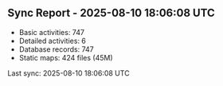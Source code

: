 ## Sync Report - 2025-08-10 18:06:08 UTC

- Basic activities: 747
- Detailed activities: 6
- Database records: 747
- Static maps: 424 files (45M)

Last sync: 2025-08-10 18:06:08 UTC
